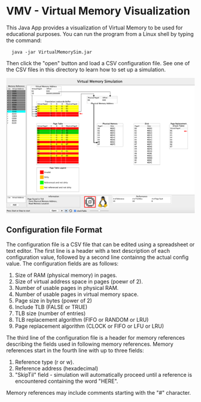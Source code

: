 # VMV - Virtual Memory Visualization
This Java App provides a visualization of Virtual Memory to be used
for educational purposes.  You can run the program from a Linux shell
by typing the command:
```
  java -jar VirtualMemorySim.jar
  ```
Then click the "open" button and load a CSV configuration file.
See one of the CSV files in this directory to learn how to
set up a simulation.

![Screen Capture with TLB](basic_layout_tlb.png)

## Configuration file Format
The configuration file is a CSV file that can be edited using a spreadsheet or text editor.  The first line is a header with a text description of each configuration value, followed by a second line containng the actual config value.  The configuration fields are as follows:
1. Size of RAM (physical memory) in pages.
2. Size of virtual address space in pages (poewr of 2).
3. Number of usable pages in physical RAM.
4. Number of usable pages in virtual memory space.
5. Page size in bytes (power of 2)
6. Include TLB (FALSE or TRUE)
7. TLB size (number of entries)
8. TLB replacement algorithm (FIFO or RANDOM or LRU)
9. Page replacement algorithm (CLOCK or FIFO or LFU or LRU)

The third line of the configuration file is a header for memory references describing the fields used in following memory references.  Memory references start in the fourth line with up to three fields:

1. Reference type (r or w).
2. Reference address (hexadecimal)
3. "SkipTil" field - simulation will automatically proceed until a reference is encountered containing the word "HERE".

Memory references may include comments starting with the "#" character.
